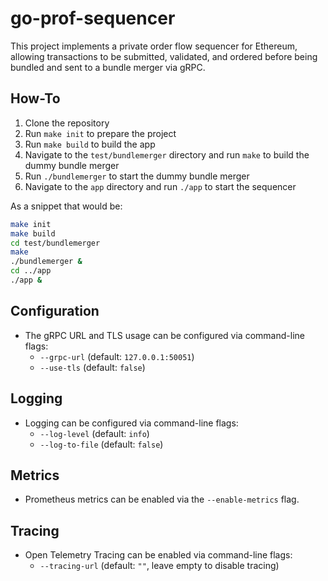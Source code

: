 # go-prof-sequencer
This project implements a private order flow sequencer for Ethereum, allowing transactions to be submitted, validated, and ordered before being bundled and sent to a bundle merger via gRPC.

## How-To
1. Clone the repository
2. Run `make init` to prepare the project
3. Run `make build` to build the app
4. Navigate to the `test/bundlemerger` directory and run `make` to build the dummy bundle merger
5. Run `./bundlemerger` to start the dummy bundle merger
6. Navigate to the `app` directory and run `./app` to start the sequencer

As a snippet that would be:

```bash
make init
make build
cd test/bundlemerger
make
./bundlemerger &
cd ../app
./app &
```

## Configuration
- The gRPC URL and TLS usage can be configured via command-line flags:
  - `--grpc-url` (default: `127.0.0.1:50051`)
  - `--use-tls` (default: `false`)

## Logging
- Logging can be configured via command-line flags:
  - `--log-level` (default: `info`)
  - `--log-to-file` (default: `false`)

## Metrics
- Prometheus metrics can be enabled via the `--enable-metrics` flag.

## Tracing
- Open Telemetry Tracing can be enabled via command-line flags:
  - `--tracing-url` (default: `""`, leave empty to disable tracing)
